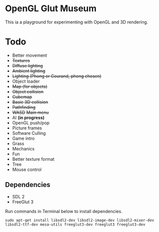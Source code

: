 

# OpenGL Glut Museum

This ia a playground for experimenting with OpenGL and 3D rendering.

# Todo
 - Better movement
 - ~~Textures~~
 - ~~Diffuse lighting~~
 - ~~Ambient lighting~~
 - ~~Lighting (Phong or Gourand, phong chosen)~~
 - Object loader
 - ~~Map (for objects)~~
 - ~~Object collision~~
 - ~~Cubemap~~
 - ~~Basic 3D collision~~
  - ~~Pathfinding~~
 - ~~WASD~~
 ~~Main menu~~
 - AI **(in progress)**
 - OpenGL push/pop
 - Picture frames
 - Software Culling
 - Game intro
 - Grass
 - Mechanics
 - Fun
 - Better texture format
 - Tree
 - Mouse control


## Dependencies

 - SDL 2
 - FreeGlut 3

Run commands in Terminal below to install dependencies.

```
sudo apt-get install libsdl2-dev libsdl2-image-dev libsdl2-mixer-dev libsdl2-ttf-dev mesa-utils freeglut3-dev freeglut3 freeglut3-dev
```

